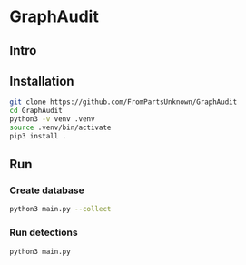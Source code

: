 # GraphAudit

## Intro

## Installation

```bash
git clone https://github.com/FromPartsUnknown/GraphAudit
cd GraphAudit
python3 -v venv .venv
source .venv/bin/activate
pip3 install .
```

## Run

### Create database

```bash
python3 main.py --collect
```

### Run detections

```bash
python3 main.py
```
